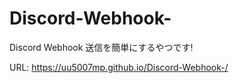 # Discord-Webhook-
Discord Webhook 送信を簡単にするやつです!

URL: https://uu5007mp.github.io/Discord-Webhook-/
